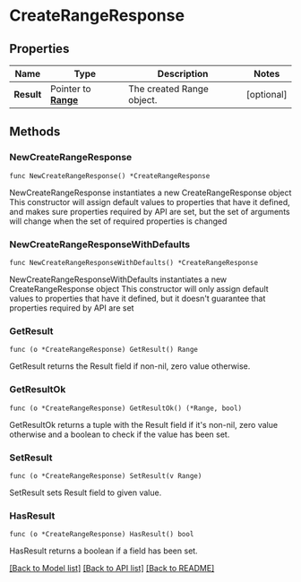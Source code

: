 # CreateRangeResponse

## Properties

Name | Type | Description | Notes
------------ | ------------- | ------------- | -------------
**Result** | Pointer to [**Range**](Range.md) | The created Range object. | [optional] 

## Methods

### NewCreateRangeResponse

`func NewCreateRangeResponse() *CreateRangeResponse`

NewCreateRangeResponse instantiates a new CreateRangeResponse object
This constructor will assign default values to properties that have it defined,
and makes sure properties required by API are set, but the set of arguments
will change when the set of required properties is changed

### NewCreateRangeResponseWithDefaults

`func NewCreateRangeResponseWithDefaults() *CreateRangeResponse`

NewCreateRangeResponseWithDefaults instantiates a new CreateRangeResponse object
This constructor will only assign default values to properties that have it defined,
but it doesn't guarantee that properties required by API are set

### GetResult

`func (o *CreateRangeResponse) GetResult() Range`

GetResult returns the Result field if non-nil, zero value otherwise.

### GetResultOk

`func (o *CreateRangeResponse) GetResultOk() (*Range, bool)`

GetResultOk returns a tuple with the Result field if it's non-nil, zero value otherwise
and a boolean to check if the value has been set.

### SetResult

`func (o *CreateRangeResponse) SetResult(v Range)`

SetResult sets Result field to given value.

### HasResult

`func (o *CreateRangeResponse) HasResult() bool`

HasResult returns a boolean if a field has been set.


[[Back to Model list]](../README.md#documentation-for-models) [[Back to API list]](../README.md#documentation-for-api-endpoints) [[Back to README]](../README.md)


